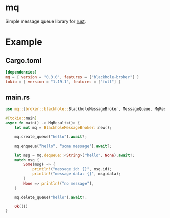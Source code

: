 mq
==

Simple message queue library for [rust](https://www.rust-lang.org/).

Example
=======

## Cargo.toml
```toml
[dependencies]
mq = { version = "0.3.0", features = ["blackhole-broker"] }
tokio = { version = "1.19.1", features = ["full"] }
```

## main.rs

```rust
use mq::{broker::blackhole::BlackholeMessageBroker, MessageQueue, MqResult};

#[tokio::main]
async fn main() -> MqResult<()> {
    let mut mq = BlackholeMessageBroker::new();

    mq.create_queue("hello").await?;

    mq.enqueue("hello", "some message").await?;

    let msg = mq.dequeue::<String>("hello", None).await?;
    match msg {
        Some(msg) => {
            println!("message id: {}", msg.id);
            println!("message data: {}", msg.data);
        }
        None => println!("no message"),
    }

    mq.delete_queue("hello").await?;

    Ok(())
}
```
